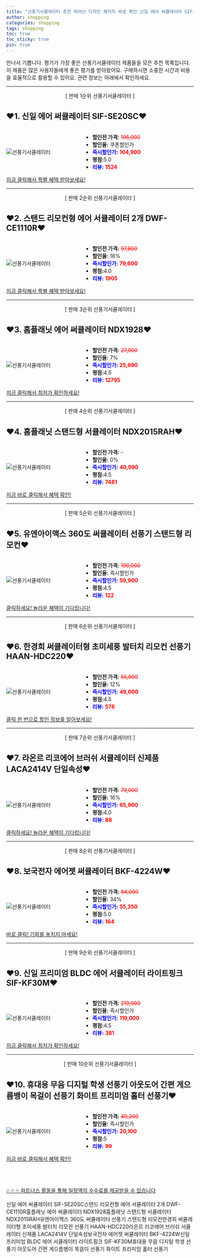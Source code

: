 ```yaml
---
title: "선풍기서큘레이터 추천 뛰어난 디자인 패키지 바로 확인 신일 에어 써큘레이터 SIF-SE20SC"
author: shopping
categories: shopping
tags: shopping
toc: true
toc_sticky: true
pin: true
---
```

만나서 기쁩니다. 평가가 가장 좋은 선풍기서큘레이터 제품들을 모은 추천 목록입니다. 이 제품은 많은 사용자들에게 좋은 평가를 받아왔어요. 구매하시면 소중한 시간과 비용을 효율적으로 활용할 수 있어요. 관련 정보는 아래에서 확인하세요.

---
<p class="toplist" style="margin: 0 auto; display: block; width: fit-content;">[ 판매 1순위 선풍기서큘레이터 ]</p>

<h2><strong>❤️1. 신일 에어 써큘레이터 SIF-SE20SC❤️</strong></h2>

<div style="display: flex; align-items: center;">
    <div style="flex: 0.4;">
        <img src="https://thumbnail7.coupangcdn.com/thumbnails/remote/230x230ex/image/retail/images/2020/06/03/10/7/9465d3d0-8d3f-49b4-9793-0b9d97a51bee.jpg" alt="선풍기서큘레이터" style="max-width: 100%;">
    </div>
    <div style="flex: 0.6; margin-left: 10px;">
        <ul>
            <li><strong>할인전 가격:</strong> <del style="color: red;">195,000</del></li>
            <li><strong>할인율:</strong> 쿠폰할인가</li>
            <li><span style='color:blue'><strong>즉시할인가:</strong></span> <span style='color:red'><strong>104,900</strong></span></li>
            <li><strong>평점:</strong>5.0</li>
            <li><span style='color:blue'><strong>리뷰:</strong></span> <span style='color:red'><strong>1524</strong></span></li>
        </ul>
    </div>
</div>
<div class="center">
    <a href="https://William4Davisa.github.io?lptag=AF9450613&subid=githubio&pageKey=1656864614&traceid=V0-153&itemId=2823012996&vendorItemId=70812489630" class="myButton">
        지금 클릭해서 특별 혜택 받아보세요!
    </a>
</div>


---
<p class="toplist" style="margin: 0 auto; display: block; width: fit-content;">[ 판매 2순위 선풍기서큘레이터 ]</p>

<h2><strong>❤️2. 스탠드 리모컨형 에어 서큘레이터 2개 DWF-CE1110R❤️</strong></h2>

<div style="display: flex; align-items: center;">
    <div style="flex: 0.4;">
        <img src="https://thumbnail10.coupangcdn.com/thumbnails/remote/230x230ex/image/vendor_inventory/f53f/3a9d203c794d1b8eb85062fb913d67d8d83ceed74a95e6a1960e7ee36fce.png" alt="선풍기서큘레이터" style="max-width: 100%;">
    </div>
    <div style="flex: 0.6; margin-left: 10px;">
        <ul>
            <li><strong>할인전 가격:</strong> <del style="color: red;">97,800</del></li>
            <li><strong>할인율:</strong> 18%</li>
            <li><span style='color:blue'><strong>즉시할인가:</strong></span> <span style='color:red'><strong>79,600</strong></span></li>
            <li><strong>평점:</strong>4.0</li>
            <li><span style='color:blue'><strong>리뷰:</strong></span> <span style='color:red'><strong>1905</strong></span></li>
        </ul>
    </div>
</div>
<div class="center">
    <a href="https://William4Davisa.github.io?lptag=AF9450613&subid=githubio&pageKey=5831945809&traceid=V0-153&itemId=10094834289&vendorItemId=85072677007" class="myButton">
        지금 클릭해서 특별 혜택 받아보세요!
    </a>
</div>


---
<p class="toplist" style="margin: 0 auto; display: block; width: fit-content;">[ 판매 3순위 선풍기서큘레이터 ]</p>

<h2><strong>❤️3. 홈플래닛 에어 써큘레이터 NDX1928❤️</strong></h2>

<div style="display: flex; align-items: center;">
    <div style="flex: 0.4;">
        <img src="https://thumbnail9.coupangcdn.com/thumbnails/remote/230x230ex/image/retail/images/156170046777729-7deddd22-a68a-439a-b394-639f675f4951.jpg" alt="선풍기서큘레이터" style="max-width: 100%;">
    </div>
    <div style="flex: 0.6; margin-left: 10px;">
        <ul>
            <li><strong>할인전 가격:</strong> <del style="color: red;">27,900</del></li>
            <li><strong>할인율:</strong> 7%</li>
            <li><span style='color:blue'><strong>즉시할인가:</strong></span> <span style='color:red'><strong>25,690</strong></span></li>
            <li><strong>평점:</strong>4.5</li>
            <li><span style='color:blue'><strong>리뷰:</strong></span> <span style='color:red'><strong>12795</strong></span></li>
        </ul>
    </div>
</div>
<div class="center">
    <a href="https://William4Davisa.github.io?lptag=AF9450613&subid=githubio&pageKey=1459643230&traceid=V0-153&itemId=2511597512&vendorItemId=70504637244" class="myButton">
        지금 클릭해서 최저가 확인하세요!
    </a>
</div>


---
<p class="toplist" style="margin: 0 auto; display: block; width: fit-content;">[ 판매 4순위 선풍기서큘레이터 ]</p>

<h2><strong>❤️4. 홈플래닛 스탠드형 서큘레이터 NDX2015RAH❤️</strong></h2>

<div style="display: flex; align-items: center;">
    <div style="flex: 0.4;">
        <img src="https://thumbnail6.coupangcdn.com/thumbnails/remote/230x230ex/image/retail/images/6072512372192108-57c79402-9521-4bad-9b4a-f9147cae960a.jpg" alt="선풍기서큘레이터" style="max-width: 100%;">
    </div>
    <div style="flex: 0.6; margin-left: 10px;">
        <ul>
            <li><strong>할인전 가격:</strong> <del style="color: red;">-</del></li>
            <li><strong>할인율:</strong> 0%</li>
            <li><span style='color:blue'><strong>즉시할인가:</strong></span> <span style='color:red'><strong>40,990</strong></span></li>
            <li><strong>평점:</strong>4.5</li>
            <li><span style='color:blue'><strong>리뷰:</strong></span> <span style='color:red'><strong>7481</strong></span></li>
        </ul>
    </div>
</div>
<div class="center">
    <a href="https://William4Davisa.github.io?lptag=AF9450613&subid=githubio&pageKey=4927190879&traceid=V0-153&itemId=6468901288&vendorItemId=73763288453" class="myButton">
        지금 바로 클릭해서 혜택 확인!
    </a>
</div>


---
<p class="toplist" style="margin: 0 auto; display: block; width: fit-content;">[ 판매 5순위 선풍기서큘레이터 ]</p>

<h2><strong>❤️5. 유엔아이맥스 360도 써큘레이터 선풍기 스탠드형 리모컨❤️</strong></h2>

<div style="display: flex; align-items: center;">
    <div style="flex: 0.4;">
        <img src="https://thumbnail6.coupangcdn.com/thumbnails/remote/230x230ex/image/vendor_inventory/219c/721573480bf965d6ccaf7a0414aee0ead40787665faf73256b6280e77f84.jpg" alt="선풍기서큘레이터" style="max-width: 100%;">
    </div>
    <div style="flex: 0.6; margin-left: 10px;">
        <ul>
            <li><strong>할인전 가격:</strong> <del style="color: red;">190,000</del></li>
            <li><strong>할인율:</strong> 즉시할인가</li>
            <li><span style='color:blue'><strong>즉시할인가:</strong></span> <span style='color:red'><strong>59,900</strong></span></li>
            <li><strong>평점:</strong>4.5</li>
            <li><span style='color:blue'><strong>리뷰:</strong></span> <span style='color:red'><strong>122</strong></span></li>
        </ul>
    </div>
</div>
<div class="center">
    <a href="https://William4Davisa.github.io?lptag=AF9450613&subid=githubio&pageKey=8097546345&traceid=V0-153&itemId=22895542335&vendorItemId=89930078080" class="myButton">
        클릭하세요! 놀라운 혜택이 기다립니다!
    </a>
</div>


---
<p class="toplist" style="margin: 0 auto; display: block; width: fit-content;">[ 판매 6순위 선풍기서큘레이터 ]</p>

<h2><strong>❤️6. 한경희 써큘레이터형 초미세풍 발터치 리모컨 선풍기 HAAN-HDC220❤️</strong></h2>

<div style="display: flex; align-items: center;">
    <div style="flex: 0.4;">
        <img src="https://thumbnail7.coupangcdn.com/thumbnails/remote/230x230ex/image/retail/images/1380416364326821-76adeb1a-16d2-4343-8a87-a429cad99c18.jpg" alt="선풍기서큘레이터" style="max-width: 100%;">
    </div>
    <div style="flex: 0.6; margin-left: 10px;">
        <ul>
            <li><strong>할인전 가격:</strong> <del style="color: red;">55,900</del></li>
            <li><strong>할인율:</strong> 12%</li>
            <li><span style='color:blue'><strong>즉시할인가:</strong></span> <span style='color:red'><strong>49,000</strong></span></li>
            <li><strong>평점:</strong>4.5</li>
            <li><span style='color:blue'><strong>리뷰:</strong></span> <span style='color:red'><strong>578</strong></span></li>
        </ul>
    </div>
</div>
<div class="center">
    <a href="https://William4Davisa.github.io?lptag=AF9450613&subid=githubio&pageKey=8049298764&traceid=V0-153&itemId=23237137552&vendorItemId=89659811479" class="myButton">
        클릭 한 번으로 할인 정보를 알아보세요!
    </a>
</div>


---
<p class="toplist" style="margin: 0 auto; display: block; width: fit-content;">[ 판매 7순위 선풍기서큘레이터 ]</p>

<h2><strong>❤️7. 라온르 리코에어 브러쉬 서큘레이터 신제품 LACA2414V 단일속성❤️</strong></h2>

<div style="display: flex; align-items: center;">
    <div style="flex: 0.4;">
        <img src="https://thumbnail7.coupangcdn.com/thumbnails/remote/230x230ex/image/vendor_inventory/a789/b77c9e4f10291401d0da08796a20054026939cd16c9d2f5558cd88985882.jpg" alt="선풍기서큘레이터" style="max-width: 100%;">
    </div>
    <div style="flex: 0.6; margin-left: 10px;">
        <ul>
            <li><strong>할인전 가격:</strong> <del style="color: red;">79,000</del></li>
            <li><strong>할인율:</strong> 16%</li>
            <li><span style='color:blue'><strong>즉시할인가:</strong></span> <span style='color:red'><strong>65,900</strong></span></li>
            <li><strong>평점:</strong>4.0</li>
            <li><span style='color:blue'><strong>리뷰:</strong></span> <span style='color:red'><strong>88</strong></span></li>
        </ul>
    </div>
</div>
<div class="center">
    <a href="https://William4Davisa.github.io?lptag=AF9450613&subid=githubio&pageKey=8119211163&traceid=V0-153&itemId=23022586444&vendorItemId=90099211558" class="myButton">
        클릭하세요! 놀라운 혜택이 기다립니다!
    </a>
</div>


---
<p class="toplist" style="margin: 0 auto; display: block; width: fit-content;">[ 판매 8순위 선풍기서큘레이터 ]</p>

<h2><strong>❤️8. 보국전자 에어젯 써큘레이터 BKF-4224W❤️</strong></h2>

<div style="display: flex; align-items: center;">
    <div style="flex: 0.4;">
        <img src="https://thumbnail8.coupangcdn.com/thumbnails/remote/230x230ex/image/retail/images/2274516364243073-d41df97c-6559-4bbf-baa1-146be987e7b1.jpg" alt="선풍기서큘레이터" style="max-width: 100%;">
    </div>
    <div style="flex: 0.6; margin-left: 10px;">
        <ul>
            <li><strong>할인전 가격:</strong> <del style="color: red;">84,000</del></li>
            <li><strong>할인율:</strong> 34%</li>
            <li><span style='color:blue'><strong>즉시할인가:</strong></span> <span style='color:red'><strong>55,350</strong></span></li>
            <li><strong>평점:</strong>5.0</li>
            <li><span style='color:blue'><strong>리뷰:</strong></span> <span style='color:red'><strong>164</strong></span></li>
        </ul>
    </div>
</div>
<div class="center">
    <a href="https://William4Davisa.github.io?lptag=AF9450613&subid=githubio&pageKey=8002205106&traceid=V0-153&itemId=22291915484&vendorItemId=89337493743" class="myButton">
        바로 클릭! 기회를 놓치지 마세요!
    </a>
</div>


---
<p class="toplist" style="margin: 0 auto; display: block; width: fit-content;">[ 판매 9순위 선풍기서큘레이터 ]</p>

<h2><strong>❤️9. 신일 프리미엄 BLDC 에어 서큘레이터 라이트핑크 SIF-KF30M❤️</strong></h2>

<div style="display: flex; align-items: center;">
    <div style="flex: 0.4;">
        <img src="https://thumbnail8.coupangcdn.com/thumbnails/remote/230x230ex/image/vendor_inventory/57db/684be825fe66da2a20513bd25dcb3b7fdff6b9a1ff18bd73ba73601e111b.jpg" alt="선풍기서큘레이터" style="max-width: 100%;">
    </div>
    <div style="flex: 0.6; margin-left: 10px;">
        <ul>
            <li><strong>할인전 가격:</strong> <del style="color: red;">219,000</del></li>
            <li><strong>할인율:</strong> 즉시할인가</li>
            <li><span style='color:blue'><strong>즉시할인가:</strong></span> <span style='color:red'><strong>119,000</strong></span></li>
            <li><strong>평점:</strong>4.5</li>
            <li><span style='color:blue'><strong>리뷰:</strong></span> <span style='color:red'><strong>381</strong></span></li>
        </ul>
    </div>
</div>
<div class="center">
    <a href="https://William4Davisa.github.io?lptag=AF9450613&subid=githubio&pageKey=6543878163&traceid=V0-153&itemId=14581133655&vendorItemId=88915475044" class="myButton">
        지금 클릭해서 최저가 확인하세요!
    </a>
</div>


---
<p class="toplist" style="margin: 0 auto; display: block; width: fit-content;">[ 판매 10순위 선풍기서큘레이터 ]</p>

<h2><strong>❤️10. 휴대용 무음 디지털 학생 선풍기 아웃도어 간편 게으름뱅이 목걸이 선풍기 화이트 프리미엄 홀터 선풍기❤️</strong></h2>

<div style="display: flex; align-items: center;">
    <div style="flex: 0.4;">
        <img src="https://thumbnail10.coupangcdn.com/thumbnails/remote/230x230ex/image/vendor_inventory/6e82/e6bc1dc844b5d616d6f16436091c697ff9fdfd211e88e506c5a3581c7dbc.jpg" alt="선풍기서큘레이터" style="max-width: 100%;">
    </div>
    <div style="flex: 0.6; margin-left: 10px;">
        <ul>
            <li><strong>할인전 가격:</strong> <del style="color: red;">40,200</del></li>
            <li><strong>할인율:</strong> 즉시할인가</li>
            <li><span style='color:blue'><strong>즉시할인가:</strong></span> <span style='color:red'><strong>20,100</strong></span></li>
            <li><strong>평점:</strong>5</li>
            <li><span style='color:blue'><strong>리뷰:</strong></span> <span style='color:red'><strong>99</strong></span></li>
        </ul>
    </div>
</div>
<div class="center">
    <a href="https://William4Davisa.github.io?lptag=AF9450613&subid=githubio&pageKey=8239254802&traceid=V0-153&itemId=23712691958&vendorItemId=90747903353" class="myButton">
        지금 바로 클릭해서 혜택 확인!
    </a>
</div>

<br><br><br>[💦 💦 💦 파트너스 활동을 통해 일정액의 수수료를 제공받을 수 있습니다](https://link.coupang.com/a/bcpT2c)<br><br>신일 에어 써큘레이터 SIF-SE20SC스탠드 리모컨형 에어 서큘레이터 2개 DWF-CE1110R홈플래닛 에어 써큘레이터 NDX1928홈플래닛 스탠드형 서큘레이터 NDX2015RAH유엔아이맥스 360도 써큘레이터 선풍기 스탠드형 리모컨한경희 써큘레이터형 초미세풍 발터치 리모컨 선풍기 HAAN-HDC220라온르 리코에어 브러쉬 서큘레이터 신제품 LACA2414V 단일속성보국전자 에어젯 써큘레이터 BKF-4224W신일 프리미엄 BLDC 에어 서큘레이터 라이트핑크 SIF-KF30M휴대용 무음 디지털 학생 선풍기 아웃도어 간편 게으름뱅이 목걸이 선풍기 화이트 프리미엄 홀터 선풍기